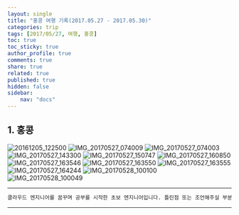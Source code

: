 ```yaml
---
layout: single
title: "홍콩 여행 기록(2017.05.27 - 2017.05.30)"
categories: trip
tags: [2017/05/27, 여행, 홍콩]
toc: true
toc_sticky: true
author_profile: true
comments: true
share: true
related: true
published: true
hidden: false
sidebar: 
    nav: "docs"
---
```


## 1. 홍콩

![20161205_122500](https://user-images.githubusercontent.com/124491456/226154107-516a7836-7fac-4384-8c48-fa1d3bb48128.jpg)
![IMG_20170527_074009](https://user-images.githubusercontent.com/124491456/226154118-a84957bf-a3cd-44ff-a2c9-d712eff7c05b.jpg)
![IMG_20170527_074003](https://user-images.githubusercontent.com/124491456/226154121-213d55f2-f0fa-495f-9aaa-9ef5751bdd18.jpg)
![IMG_20170527_143300](https://user-images.githubusercontent.com/124491456/226154126-0b187855-a4ee-46f1-b4ce-e6180a48b407.jpg)
![IMG_20170527_150747](https://user-images.githubusercontent.com/124491456/226154389-2499aa29-4d39-4fd0-b799-a3070d9c4792.jpg)
![IMG_20170527_160850](https://user-images.githubusercontent.com/124491456/226154392-153f05bc-1d08-4023-a8a0-11d74aeff07a.jpg)
![IMG_20170527_163546](https://user-images.githubusercontent.com/124491456/226154395-bb01e8fb-5f81-4e73-bd20-c34f112ab377.jpg)
![IMG_20170527_163550](https://user-images.githubusercontent.com/124491456/226154396-b9ab36bf-9d1f-440c-9ac2-0731093d6063.jpg)
![IMG_20170527_163555](https://user-images.githubusercontent.com/124491456/226154401-21d20daa-a869-42f3-a718-810df27a103e.jpg)
![IMG_20170527_164244](https://user-images.githubusercontent.com/124491456/226154404-36fc5355-c03b-42c9-be85-638aed739f7a.jpg)
![IMG_20170528_100100](https://user-images.githubusercontent.com/124491456/226154415-eb187063-efec-42e1-83e0-50c37d1e8fe1.jpg)
![IMG_20170528_100049](https://user-images.githubusercontent.com/124491456/226154416-43fb87a4-ce62-4c33-b490-68bec3efefa3.jpg)

---

```bash
클라우드 엔지니어를 꿈꾸며 공부를 시작한 초보 엔지니어입니다. 틀린점 또는 조언해주실 부분이 있으시면 친절하게 댓글 부탁드립니다. 방문해 주셔서 감사합니다 :)
```

---

